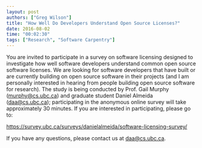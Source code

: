 ```yaml
---
layout: post
authors: ["Greg Wilson"]
title: "How Well Do Developers Understand Open Source Licenses?"
date: 2016-08-02
time: "00:02:30"
tags: ["Research", "Software Carpentry"]
---
```


You are invited to participate in a survey on software licensing
designed to investigate how well software developers understand common
open source software licenses. We are looking for software developers
that have built or are currently building on open source software in
their projects (and I am personally interested in hearing from people
building open source software for research).  The study is being
conducted by Prof. Gail Murphy (murphy@cs.ubc.ca) and graduate student
Daniel Almeida (daa@cs.ubc.ca); participating in the anonymous online
survey will take approximately 30 minutes. If you are interested in
participating, please go to:

<https://survey.ubc.ca/surveys/danielalmeida/software-licensing-survey/>

If you have any questions, please contact us at
[daa@cs.ubc.ca](mailto:daa@cs.ubc.ca).
